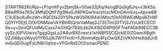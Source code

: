 $START$R62KURja+cP/qmltFyv2bmj5k+00xeSSjXq/AoogBQs9g6Jnj+x3kKSaB8wRRXe7KSc3MfaDQttFifg3NuGJf4PKQw1no/sYizcMOnDAmVJq+Apxw6BC3UEboXuRczWt+9QESfaZ0Y5PkzW2li0KIR4di3MzcfDbfORWEdMpsRZH9FQ0YfY0EjtLGfXrDNMawVkYBlhRtQrwVaMaq3J735Tmi30TVj3JYsUeECEC0Xe+y+DovQFUidMyCaxs7wGHQr79StLkb2K41kD04Pt95F7neFAGk99EGC3ByySzJ0PVUwxs7gqgQgsLp2A4urBXEnexrx1shNBf51jCIDckIE0lZGwmXBgth0ZJWdycsWyy01YR0JjIb7WYFmXI+FJ6nmsKpj4FpOwQXZnVKhhHeXddUnEm4uQDGuglFsUN9/Optrp+VFQvRoEOf2ismacP$END$